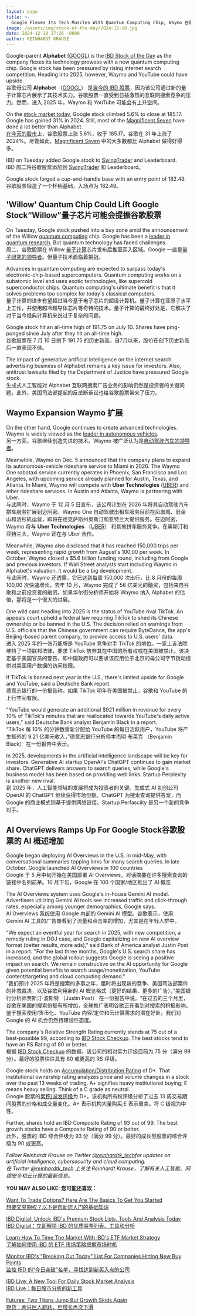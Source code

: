 ```yaml
---
layout: page
title: >-
  Google Flexes Its Tech Muscles With Quantum Computing Chip, Waymo	谷歌通过量子计算芯片 Waymo 展示其技术实力
image: /assets/img/stock-of-the-day/2024-12-10.jpg
date: 2024-12-10 17:26 -0800
author: REINHARDT KRAUSE
---
```







Google-parent **Alphabet** ([GOOGL](https://research.investors.com/quote.aspx?symbol=GOOGL)) is the [IBD Stock of the Day](https://www.investors.com/category/research/ibd-stock-of-the-day/) as the company flexes its technology prowess with a new quantum computing chip. Google stock has been pressured by rising internet search competition. Heading into 2025, however, Waymo and YouTube could have upside.  
谷歌母公司 **Alphabet** （[GOOGL](https://research.investors.com/quote.aspx?symbol=GOOGL)） 是[当今的 IBD 股票](https://www.investors.com/category/research/ibd-stock-of-the-day/)，因为该公司通过新的量子计算芯片展示了其技术实力。谷歌股票一直受到日益激烈的互联网搜索竞争的压力。然而，进入 2025 年，Waymo 和 YouTube 可能会有上升空间。


On the [stock market today](https://www.investors.com/stock-market-today/?), Google stock climbed 5.6% to close at 185.17. Google has gained 31% in 2024. Still, most of the [Magnificent Seven](https://www.investors.com/research/magnificent-seven-stocks-december-2024/) have done a lot better than Alphabet.  
[在今天的股市](https://www.investors.com/stock-market-today/?)上，谷歌股票上涨 5.6%，收于 185.17。谷歌在 31 年上涨了 2024%。尽管如此，[Magnificent Seven](https://www.investors.com/research/magnificent-seven-stocks-december-2024/) 中的大多数都比 Alphabet 做得好得多。


IBD on Tuesday added Google stock to [SwingTrader](https://swingtrader.investors.com/?) and Leaderboard.  
IBD 周二将谷歌股票添加到 [SwingTrader](https://swingtrader.investors.com/?) 和 Leaderboard。


Google stock forged a cup-and-handle base with an entry point of 182.49.  
谷歌股票锻造了一个杯柄基础，入场点为 182.49。




'Willow' Quantum Chip Could Lift Google Stock“Willow”量子芯片可能会提振谷歌股票
------------------------------------------------------------------


On Tuesday, Google stock pushed into a buy zone amid the announcement of the Willow [quantum computing](https://blog.google/technology/research/google-willow-quantum-chip/) chip. Google has been a [leader in quantum research](https://www.investors.com/news/technology/quantum-computing-after-artificial-intelligence-it-could-be-the-next-big-thing/). But quantum technology has faced challenges.  
周二，谷歌股票在 Willow [量子计算](https://blog.google/technology/research/google-willow-quantum-chip/)芯片发布后推至买入区域。Google 一直是[量子研究的领导者](https://www.investors.com/news/technology/quantum-computing-after-artificial-intelligence-it-could-be-the-next-big-thing/)。但量子技术面临着挑战。


Advances in quantum computing are expected to surpass today's electronic-chip-based supercomputers. Quantum computing works on a subatomic level and uses exotic technologies, like supercold superconductor chips. Quantum computing's ultimate benefit is that it solves problems too complex for today's classical computers.  
量子计算的进步有望超过当今基于电子芯片的超级计算机。量子计算在亚原子水平上工作，并使用超冷超导体芯片等奇特的技术。量子计算的最终好处是，它解决了对于当今经典计算机来说过于复杂的问题。


Google stock hit an all-time high of 191.75 on July 10. Shares have ping-ponged since July after they hit an all-time high.  
谷歌股票在 7 月 10 日创下 191.75 的历史新高。自7月以来，股价在创下历史新高后一直表现不佳。


The impact of generative artificial intelligence on the internet search advertising business of Alphabet remains a key issue for investors. Also, antitrust lawsuits filed by the Department of Justice have pressured Google stock.  
生成式人工智能对 Alphabet 互联网搜索广告业务的影响仍然是投资者的关键问题。此外，美国司法部提起的反垄断诉讼也给谷歌股票带来了压力。


Waymo Expansion Waymo 扩展
------------------------


On the other hand, Google continues to create advanced technologies. Waymo is widely viewed as the [leader in autonomous vehicles](https://www.wsj.com/tech/waymo-san-francisco-self-driving-robotaxis-uber-244feecf?).  
另一方面，谷歌继续创造先进的技术。Waymo 被广泛认为是[自动驾驶汽车的领导者](https://www.wsj.com/tech/waymo-san-francisco-self-driving-robotaxis-uber-244feecf?)。


Meanwhile, Waymo on Dec. 5 announced that the company plans to expand its autonomous-vehicle rideshare service to Miami in 2026. The Waymo One robotaxi service currently operates in Phoenix, San Francisco and Los Angeles, with upcoming service already planned for Austin, Texas, and Atlanta. In Miami, Waymo will compete with **Uber Technologies** ([UBER](https://research.investors.com/quote.aspx?symbol=UBER)) and other rideshare services. In Austin and Atlanta, Waymo is partnering with Uber.  
与此同时，Waymo 于 12 月 5 日宣布，该公司计划在 2026 年将其自动驾驶汽车拼车服务扩展到迈阿密。Waymo One 自动驾驶出租车服务目前在凤凰城、旧金山和洛杉矶运营，即将在德克萨斯州奥斯汀和亚特兰大提供服务。在迈阿密，Waymo 将与 **Uber Technologies** （[UBER](https://research.investors.com/quote.aspx?symbol=UBER)） 和其他拼车服务竞争。在奥斯汀和亚特兰大，Waymo 正在与 Uber 合作。


Meanwhile, Waymo also disclosed that it has reached 150,000 trips per week, representing rapid growth from August's 100,00 per week. In October, Waymo closed a $5.6 billion funding round, including from Google and previous investors. If Wall Street analysts start including Waymo in Alphabet's valuation, it would be a big development.  
与此同时，Waymo 还透露，它已达到每周 150,000 次出行，比 8 月份的每周 100,00 次快速增长。去年 10 月，Waymo 完成了 56 亿美元的融资，包括来自谷歌和之前投资者的融资。如果华尔街分析师开始将 Waymo 纳入 Alphabet 的估值，那将是一个很大的进展。


One wild card heading into 2025 is the status of YouTube rival TikTok. An appeals court upheld a federal law requiring TikTok to shed its Chinese ownership or be banned in the U.S. The decision relied on warnings from U.S. officials that the Chinese government can require ByteDance, the app's Beijing-based parent company, to provide access to U.S. users' data.  
进入 2025 年的一张万能牌是 YouTube 竞争对手 TikTok 的地位。一家上诉法院维持了一项联邦法律，要求 TikTok 放弃其在中国的所有权或在美国被禁止。该决定基于美国官员的警告，即中国政府可以要求该应用位于北京的母公司字节跳动提供对美国用户数据的访问权限。


If TikTok is banned next year in the U.S., there's limited upside for Google and YouTube, said a Deutsche Bank report.  
德意志银行的一份报告称，如果 TikTok 明年在美国被禁止，谷歌和 YouTube 的上行空间有限。


"YouTube would generate an additional $921 million in revenue for every 10% of TikTok's minutes that are reallocated towards YouTube's daily active users," said Deutsche Bank analyst Benjamin Black in a report.  
“TikTok 每 10% 的分钟数重新分配给 YouTube 的每日活跃用户，YouTube 将产生额外的 9.21 亿美元收入，”德意志银行分析师本杰明·布莱克 （Benjamin Black） 在一份报告中表示。


In 2025, developments in the artificial intelligence landscape will be key for investors. Generative AI startup OpenAI's ChatGPT continues to gain market share. ChatGPT delivers answers to search queries, while Google's business model has been based on providing web links. Startup Perplexity is another new rival.  
到 2025 年，人工智能领域的发展将成为投资者的关键。生成式 AI 初创公司 OpenAI 的 ChatGPT 继续获得市场份额。ChatGPT 为搜索查询提供答案，而 Google 的商业模式则基于提供网络链接。Startup Perfasciity 是另一个新的竞争对手。


AI Overviews Ramps Up For Google Stock谷歌股票的 AI 概述增加
---------------------------------------------------


Google began deploying AI Overviews in the U.S. in mid-May, with conversational summaries topping links for many search queries. In late October, Google launched AI Overviews in 100 countries  
Google 于 5 月中旬开始在美国部署 AI Overviews，对话摘要在许多搜索查询的链接中名列前茅。10 月下旬，Google 在 100 个国家/地区推出了 AI 概览


The AI Overviews system uses Google's in-house Gemini AI model. Advertisers utilizing Gemini AI tools see increased traffic and click-through rates, especially among younger demographics, Google says.  
AI Overviews 系统使用 Google 内部的 Gemini AI 模型。谷歌表示，使用 Gemini AI 工具的广告商看到了流量和点击率的增加，尤其是在年轻人群中。


"We expect an eventful year for search in 2025, with new competition, a remedy ruling in DOJ case, and Google capitalizing on new AI overview format (better results, more ads)," said Bank of America analyst Justin Post in a report. "For the last three months, Google's U.S. search share has increased, and the global rollout suggests Google is seeing a positive impact on search. We remain constructive on the AI opportunity for Google given potential benefits to search usage/monetization, YouTube content/targeting and cloud computing demand."  
“我们预计 2025 年将是搜索的多事之年，届时将出现新的竞争、美国司法部案件的补救裁决，以及谷歌利用新的 AI 概览格式（更好的结果、更多的广告），”美国银行分析师贾斯汀·波斯特 （Justin Post） 在一份报告中说。“在过去的三个月里，谷歌在美国的搜索份额有所增加，全球推广表明谷歌正在看到对搜索的积极影响。鉴于搜索使用/货币化、YouTube 内容/定位和云计算需求的潜在好处，我们对 Google 的 AI 机会仍然持建设性态度。



The company's Relative Strength Rating currently stands at 75 out of a best-possible 99, according to [IBD Stock Checkup](https://research.investors.com/stock-checkup/nasdaq-alphabet-cl-a-googl.aspx). The best stocks tend to have an RS Rating of 80 or better.  
根据 [IBD Stock Checkup](https://research.investors.com/stock-checkup/nasdaq-alphabet-cl-a-googl.aspx) 的数据，该公司的相对实力评级目前为 75 分（满分 99 分）。最好的股票往往具有 80 或更高的 RS 评级。


Google stock holds an [Accumulation/Distribution Rating](https://www.investors.com/how-to-invest/investors-corner/how-to-buy-stocks-accumulation-distribution-rating-shows-professionals-moves/) of D+. That institutional ownership rating analyzes price and volume changes in a stock over the past 13 weeks of trading. A+ signifies heavy institutional buying; E means heavy selling. Think of a C grade as neutral.  
Google 股票的[累积/派发评级](https://www.investors.com/how-to-invest/investors-corner/how-to-buy-stocks-accumulation-distribution-rating-shows-professionals-moves/)为 D+。该机构所有权评级分析了过去 13 周交易期间股票的价格和成交量变化。A+ 表示机构大量购买;E 表示重卖。将 C 级视为中性。


Further, shares hold an IBD Composite Rating of 93 out of 99. The best growth stocks have a Composite Rating of 90 or better.  
此外，股票的 IBD 综合评级为 93 分（满分 99 分）。最好的成长型股票的综合评级为 90 或更高。


*Follow Reinhardt Krause on Twitter [@reinhardtk\_tech](https://twitter.com/reinhardtk_tech)**for updates on artificial intelligence, cybersecurity and cloud computing.*  
*在 Twitter [@reinhardtk\_tech](https://twitter.com/reinhardtk_tech) 上关注 Reinhardt Krause**，了解有关人工智能、网络安全和云计算的最新信息。*


**YOU MAY ALSO LIKE: 您可能还喜欢：**


[Want To Trade Options? Here Are The Basics To Get You Started  
想要交易期权？以下是帮助您入门的基础知识](https://www.investors.com/ibd-videos/videos/want-to-trade-options-here-are-the-basics-to-get-you-started)


[IBD Digital: Unlock IBD's Premium Stock Lists, Tools And Analysis Today  
IBD Digital：立即解锁 IBD 的优质股票列表、工具和分析](https://www.investors.com/product/ibd-digital/?artProdLink=IBD_Digital)


[Learn How To Time The Market With IBD's ETF Market Strategy  
了解如何使用 IBD 的 ETF 市场策略把握市场时机](https://www.investors.com/market-trend/ibds-etf-market-strategy/ibds-etf-market-strategy/)


[Monitor IBD's "Breaking Out Today" List For Companies Hitting New Buy Points  
监控 IBD 的“今日突破”名单，寻找达到新买入点的公司](https://www.investors.com/ibd-indexes/ibd-breakout-stocks-index/)


[IBD Live: A New Tool For Daily Stock Market Analysis  
IBD Live：每日股市分析的新工具](https://www.investors.com/research/stock-market-analysis-start-day-ibd-live/)


[Futures: Two Titans Jump But Growth Skids Again  
期货：两只巨人跳跃，但增长再次下滑](https://www.investors.com/market-trend/stock-market-today/dow-jones-futures-google-tesla-strong-palantir-nvidia-fall-cpi-inflation-due/)




